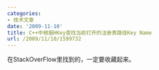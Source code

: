 ```yaml
---
categories:
- 技术文章
date: '2009-11-10'
title: C++中根据HKey查找当前打开的注册表路径Key Name
url: /2009/11/10/1599732
---
```



在StackOverFlow里找到的，一定要收藏起来。
<div class="cnblogs_code"><!--

Code highlighting produced by Actipro CodeHighlighter (freeware)
http://www.CodeHighlighter.com/

--><span style="color: #000000;">#include&nbsp;</span><span style="color: #000000;">&lt;</span><span style="color: #000000;">windows.h</span><span style="color: #000000;">&gt;</span><span style="color: #000000;">
#include&nbsp;</span><span style="color: #000000;">&lt;</span><span style="color: #0000ff;">string</span><span style="color: #000000;">&gt;</span><span style="color: #000000;">

typedef&nbsp;LONG&nbsp;NTSTATUS;

#ifndef&nbsp;STATUS_SUCCESS
</span><span style="color: #0000ff;">#define</span><span style="color: #000000;">&nbsp;STATUS_SUCCESS&nbsp;((NTSTATUS)0x00000000L)</span><span style="color: #000000;">
</span><span style="color: #0000ff;">#endif</span><span style="color: #000000;">

#ifndef&nbsp;STATUS_BUFFER_TOO_SMALL
</span><span style="color: #0000ff;">#define</span><span style="color: #000000;">&nbsp;STATUS_BUFFER_TOO_SMALL&nbsp;((NTSTATUS)0xC0000023L)</span><span style="color: #000000;">
</span><span style="color: #0000ff;">#endif</span><span style="color: #000000;">

std::wstring&nbsp;GetKeyPathFromKKEY(HKEY&nbsp;key)
{
&nbsp;&nbsp;&nbsp;&nbsp;std::wstring&nbsp;keyPath;
&nbsp;&nbsp;&nbsp;&nbsp;</span><span style="color: #0000ff;">if</span><span style="color: #000000;">&nbsp;(key&nbsp;</span><span style="color: #000000;">!=</span><span style="color: #000000;">&nbsp;NULL)
&nbsp;&nbsp;&nbsp;&nbsp;{
&nbsp;&nbsp;&nbsp;&nbsp;&nbsp;&nbsp;&nbsp;&nbsp;HMODULE&nbsp;dll&nbsp;</span><span style="color: #000000;">=</span><span style="color: #000000;">&nbsp;LoadLibrary(L</span><span style="color: #800000;">"</span><span style="color: #800000;">ntdll.dll</span><span style="color: #800000;">"</span><span style="color: #000000;">);
&nbsp;&nbsp;&nbsp;&nbsp;&nbsp;&nbsp;&nbsp;&nbsp;</span><span style="color: #0000ff;">if</span><span style="color: #000000;">&nbsp;(dll&nbsp;</span><span style="color: #000000;">!=</span><span style="color: #000000;">&nbsp;NULL)&nbsp;{
&nbsp;&nbsp;&nbsp;&nbsp;&nbsp;&nbsp;&nbsp;&nbsp;&nbsp;&nbsp;&nbsp;&nbsp;typedef&nbsp;DWORD&nbsp;(__stdcall&nbsp;</span><span style="color: #000000;">*</span><span style="color: #000000;">ZwQueryKeyType)(
&nbsp;&nbsp;&nbsp;&nbsp;&nbsp;&nbsp;&nbsp;&nbsp;&nbsp;&nbsp;&nbsp;&nbsp;&nbsp;&nbsp;&nbsp;&nbsp;HANDLE&nbsp;&nbsp;KeyHandle,
&nbsp;&nbsp;&nbsp;&nbsp;&nbsp;&nbsp;&nbsp;&nbsp;&nbsp;&nbsp;&nbsp;&nbsp;&nbsp;&nbsp;&nbsp;&nbsp;</span><span style="color: #0000ff;">int</span><span style="color: #000000;">&nbsp;KeyInformationClass,
&nbsp;&nbsp;&nbsp;&nbsp;&nbsp;&nbsp;&nbsp;&nbsp;&nbsp;&nbsp;&nbsp;&nbsp;&nbsp;&nbsp;&nbsp;&nbsp;PVOID&nbsp;&nbsp;KeyInformation,
&nbsp;&nbsp;&nbsp;&nbsp;&nbsp;&nbsp;&nbsp;&nbsp;&nbsp;&nbsp;&nbsp;&nbsp;&nbsp;&nbsp;&nbsp;&nbsp;ULONG&nbsp;&nbsp;Length,
&nbsp;&nbsp;&nbsp;&nbsp;&nbsp;&nbsp;&nbsp;&nbsp;&nbsp;&nbsp;&nbsp;&nbsp;&nbsp;&nbsp;&nbsp;&nbsp;PULONG&nbsp;&nbsp;ResultLength);

&nbsp;&nbsp;&nbsp;&nbsp;&nbsp;&nbsp;&nbsp;&nbsp;&nbsp;&nbsp;&nbsp;&nbsp;ZwQueryKeyType&nbsp;func&nbsp;</span><span style="color: #000000;">=</span><span style="color: #000000;">&nbsp;reinterpret_cast</span><span style="color: #000000;">&lt;</span><span style="color: #000000;">ZwQueryKeyType</span><span style="color: #000000;">&gt;</span><span style="color: #000000;">(::GetProcAddress(dll,&nbsp;</span><span style="color: #800000;">"</span><span style="color: #800000;">ZwQueryKey</span><span style="color: #800000;">"</span><span style="color: #000000;">));

&nbsp;&nbsp;&nbsp;&nbsp;&nbsp;&nbsp;&nbsp;&nbsp;&nbsp;&nbsp;&nbsp;&nbsp;</span><span style="color: #0000ff;">if</span><span style="color: #000000;">&nbsp;(func&nbsp;</span><span style="color: #000000;">!=</span><span style="color: #000000;">&nbsp;NULL)&nbsp;{
&nbsp;&nbsp;&nbsp;&nbsp;&nbsp;&nbsp;&nbsp;&nbsp;&nbsp;&nbsp;&nbsp;&nbsp;&nbsp;&nbsp;&nbsp;&nbsp;DWORD&nbsp;size&nbsp;</span><span style="color: #000000;">=</span><span style="color: #000000;">&nbsp;</span><span style="color: #800080;">0</span><span style="color: #000000;">;
&nbsp;&nbsp;&nbsp;&nbsp;&nbsp;&nbsp;&nbsp;&nbsp;&nbsp;&nbsp;&nbsp;&nbsp;&nbsp;&nbsp;&nbsp;&nbsp;DWORD&nbsp;result&nbsp;</span><span style="color: #000000;">=</span><span style="color: #000000;">&nbsp;</span><span style="color: #800080;">0</span><span style="color: #000000;">;
&nbsp;&nbsp;&nbsp;&nbsp;&nbsp;&nbsp;&nbsp;&nbsp;&nbsp;&nbsp;&nbsp;&nbsp;&nbsp;&nbsp;&nbsp;&nbsp;result&nbsp;</span><span style="color: #000000;">=</span><span style="color: #000000;">&nbsp;func(key,&nbsp;</span><span style="color: #800080;">3</span><span style="color: #000000;">,&nbsp;</span><span style="color: #800080;">0</span><span style="color: #000000;">,&nbsp;</span><span style="color: #800080;">0</span><span style="color: #000000;">,&nbsp;</span><span style="color: #000000;">&amp;</span><span style="color: #000000;">size);
&nbsp;&nbsp;&nbsp;&nbsp;&nbsp;&nbsp;&nbsp;&nbsp;&nbsp;&nbsp;&nbsp;&nbsp;&nbsp;&nbsp;&nbsp;&nbsp;</span><span style="color: #0000ff;">if</span><span style="color: #000000;">&nbsp;(result&nbsp;</span><span style="color: #000000;">==</span><span style="color: #000000;">&nbsp;STATUS_BUFFER_TOO_SMALL)
&nbsp;&nbsp;&nbsp;&nbsp;&nbsp;&nbsp;&nbsp;&nbsp;&nbsp;&nbsp;&nbsp;&nbsp;&nbsp;&nbsp;&nbsp;&nbsp;{
&nbsp;&nbsp;&nbsp;&nbsp;&nbsp;&nbsp;&nbsp;&nbsp;&nbsp;&nbsp;&nbsp;&nbsp;&nbsp;&nbsp;&nbsp;&nbsp;&nbsp;&nbsp;&nbsp;&nbsp;size&nbsp;</span><span style="color: #000000;">=</span><span style="color: #000000;">&nbsp;size&nbsp;</span><span style="color: #000000;">+</span><span style="color: #000000;">&nbsp;</span><span style="color: #800080;">2</span><span style="color: #000000;">;
&nbsp;&nbsp;&nbsp;&nbsp;&nbsp;&nbsp;&nbsp;&nbsp;&nbsp;&nbsp;&nbsp;&nbsp;&nbsp;&nbsp;&nbsp;&nbsp;&nbsp;&nbsp;&nbsp;&nbsp;wchar_t</span><span style="color: #000000;">*</span><span style="color: #000000;">&nbsp;buffer&nbsp;</span><span style="color: #000000;">=</span><span style="color: #000000;">&nbsp;</span><span style="color: #0000ff;">new</span><span style="color: #000000;">&nbsp;(std::nothrow)&nbsp;wchar_t[size];
&nbsp;&nbsp;&nbsp;&nbsp;&nbsp;&nbsp;&nbsp;&nbsp;&nbsp;&nbsp;&nbsp;&nbsp;&nbsp;&nbsp;&nbsp;&nbsp;&nbsp;&nbsp;&nbsp;&nbsp;</span><span style="color: #0000ff;">if</span><span style="color: #000000;">&nbsp;(buffer&nbsp;</span><span style="color: #000000;">!=</span><span style="color: #000000;">&nbsp;NULL)
&nbsp;&nbsp;&nbsp;&nbsp;&nbsp;&nbsp;&nbsp;&nbsp;&nbsp;&nbsp;&nbsp;&nbsp;&nbsp;&nbsp;&nbsp;&nbsp;&nbsp;&nbsp;&nbsp;&nbsp;{
&nbsp;&nbsp;&nbsp;&nbsp;&nbsp;&nbsp;&nbsp;&nbsp;&nbsp;&nbsp;&nbsp;&nbsp;&nbsp;&nbsp;&nbsp;&nbsp;&nbsp;&nbsp;&nbsp;&nbsp;&nbsp;&nbsp;&nbsp;&nbsp;result&nbsp;</span><span style="color: #000000;">=</span><span style="color: #000000;">&nbsp;func(key,&nbsp;</span><span style="color: #800080;">3</span><span style="color: #000000;">,&nbsp;buffer,&nbsp;size,&nbsp;</span><span style="color: #000000;">&amp;</span><span style="color: #000000;">size);
&nbsp;&nbsp;&nbsp;&nbsp;&nbsp;&nbsp;&nbsp;&nbsp;&nbsp;&nbsp;&nbsp;&nbsp;&nbsp;&nbsp;&nbsp;&nbsp;&nbsp;&nbsp;&nbsp;&nbsp;&nbsp;&nbsp;&nbsp;&nbsp;</span><span style="color: #0000ff;">if</span><span style="color: #000000;">&nbsp;(result&nbsp;</span><span style="color: #000000;">==</span><span style="color: #000000;">&nbsp;STATUS_SUCCESS)
&nbsp;&nbsp;&nbsp;&nbsp;&nbsp;&nbsp;&nbsp;&nbsp;&nbsp;&nbsp;&nbsp;&nbsp;&nbsp;&nbsp;&nbsp;&nbsp;&nbsp;&nbsp;&nbsp;&nbsp;&nbsp;&nbsp;&nbsp;&nbsp;{
&nbsp;&nbsp;&nbsp;&nbsp;&nbsp;&nbsp;&nbsp;&nbsp;&nbsp;&nbsp;&nbsp;&nbsp;&nbsp;&nbsp;&nbsp;&nbsp;&nbsp;&nbsp;&nbsp;&nbsp;&nbsp;&nbsp;&nbsp;&nbsp;&nbsp;&nbsp;&nbsp;&nbsp;buffer[size&nbsp;</span><span style="color: #000000;">/</span><span style="color: #000000;">&nbsp;</span><span style="color: #0000ff;">sizeof</span><span style="color: #000000;">(wchar_t)]&nbsp;</span><span style="color: #000000;">=</span><span style="color: #000000;">&nbsp;L</span><span style="color: #800000;">'</span><span style="color: #800000;">\0</span><span style="color: #800000;">'</span><span style="color: #000000;">;
&nbsp;&nbsp;&nbsp;&nbsp;&nbsp;&nbsp;&nbsp;&nbsp;&nbsp;&nbsp;&nbsp;&nbsp;&nbsp;&nbsp;&nbsp;&nbsp;&nbsp;&nbsp;&nbsp;&nbsp;&nbsp;&nbsp;&nbsp;&nbsp;&nbsp;&nbsp;&nbsp;&nbsp;keyPath&nbsp;</span><span style="color: #000000;">=</span><span style="color: #000000;">&nbsp;std::wstring(buffer&nbsp;</span><span style="color: #000000;">+</span><span style="color: #000000;">&nbsp;</span><span style="color: #800080;">2</span><span style="color: #000000;">);
&nbsp;&nbsp;&nbsp;&nbsp;&nbsp;&nbsp;&nbsp;&nbsp;&nbsp;&nbsp;&nbsp;&nbsp;&nbsp;&nbsp;&nbsp;&nbsp;&nbsp;&nbsp;&nbsp;&nbsp;&nbsp;&nbsp;&nbsp;&nbsp;}

&nbsp;&nbsp;&nbsp;&nbsp;&nbsp;&nbsp;&nbsp;&nbsp;&nbsp;&nbsp;&nbsp;&nbsp;&nbsp;&nbsp;&nbsp;&nbsp;&nbsp;&nbsp;&nbsp;&nbsp;&nbsp;&nbsp;&nbsp;&nbsp;delete[]&nbsp;buffer;
&nbsp;&nbsp;&nbsp;&nbsp;&nbsp;&nbsp;&nbsp;&nbsp;&nbsp;&nbsp;&nbsp;&nbsp;&nbsp;&nbsp;&nbsp;&nbsp;&nbsp;&nbsp;&nbsp;&nbsp;}
&nbsp;&nbsp;&nbsp;&nbsp;&nbsp;&nbsp;&nbsp;&nbsp;&nbsp;&nbsp;&nbsp;&nbsp;&nbsp;&nbsp;&nbsp;&nbsp;}
&nbsp;&nbsp;&nbsp;&nbsp;&nbsp;&nbsp;&nbsp;&nbsp;&nbsp;&nbsp;&nbsp;&nbsp;}

&nbsp;&nbsp;&nbsp;&nbsp;&nbsp;&nbsp;&nbsp;&nbsp;&nbsp;&nbsp;&nbsp;&nbsp;FreeLibrary(dll);
&nbsp;&nbsp;&nbsp;&nbsp;&nbsp;&nbsp;&nbsp;&nbsp;}
&nbsp;&nbsp;&nbsp;&nbsp;}
&nbsp;&nbsp;&nbsp;&nbsp;</span><span style="color: #0000ff;">return</span><span style="color: #000000;">&nbsp;keyPath;
}

</span><span style="color: #0000ff;">int</span><span style="color: #000000;">&nbsp;_tmain(</span><span style="color: #0000ff;">int</span><span style="color: #000000;">&nbsp;argc,&nbsp;_TCHAR</span><span style="color: #000000;">*</span><span style="color: #000000;">&nbsp;argv[])
{
&nbsp;&nbsp;&nbsp;&nbsp;HKEY&nbsp;key&nbsp;</span><span style="color: #000000;">=</span><span style="color: #000000;">&nbsp;NULL;
&nbsp;&nbsp;&nbsp;&nbsp;LONG&nbsp;ret&nbsp;</span><span style="color: #000000;">=</span><span style="color: #000000;">&nbsp;ERROR_SUCCESS;

&nbsp;&nbsp;&nbsp;&nbsp;ret&nbsp;</span><span style="color: #000000;">=</span><span style="color: #000000;">&nbsp;RegOpenKey(HKEY_LOCAL_MACHINE,&nbsp;L</span><span style="color: #800000;">"</span><span style="color: #800000;">SOFTWARE\\Microsoft</span><span style="color: #800000;">"</span><span style="color: #000000;">,&nbsp;</span><span style="color: #000000;">&amp;</span><span style="color: #000000;">key);
&nbsp;&nbsp;&nbsp;&nbsp;</span><span style="color: #0000ff;">if</span><span style="color: #000000;">&nbsp;(ret&nbsp;</span><span style="color: #000000;">==</span><span style="color: #000000;">&nbsp;ERROR_SUCCESS)
&nbsp;&nbsp;&nbsp;&nbsp;{
&nbsp;&nbsp;&nbsp;&nbsp;&nbsp;&nbsp;&nbsp;&nbsp;wprintf_s(L</span><span style="color: #800000;">"</span><span style="color: #800000;">Key&nbsp;path&nbsp;for&nbsp;%p&nbsp;is&nbsp;'%s'.</span><span style="color: #800000;">"</span><span style="color: #000000;">,&nbsp;key,&nbsp;GetKeyPathFromKKEY(key).c_str());&nbsp;&nbsp;&nbsp;&nbsp;
&nbsp;&nbsp;&nbsp;&nbsp;&nbsp;&nbsp;&nbsp;&nbsp;RegCloseKey(key);
&nbsp;&nbsp;&nbsp;&nbsp;}

&nbsp;&nbsp;&nbsp;&nbsp;</span><span style="color: #0000ff;">return</span><span style="color: #000000;">&nbsp;</span><span style="color: #800080;">0</span><span style="color: #000000;">;
}</span></div>

输出：

<div class="cnblogs_code"><!--

Code highlighting produced by Actipro CodeHighlighter (freeware)
http://www.CodeHighlighter.com/

--><span style="color: #000000;">Key&nbsp;path&nbsp;</span><span style="color: #0000ff;">for</span><span style="color: #000000;">&nbsp;00000FDC&nbsp;</span><span style="color: #0000ff;">is</span><span style="color: #000000;">&nbsp;</span><span style="color: #800000;">'</span><span style="color: #800000;">\REGISTRY\MACHINE\SOFTWARE\Microsoft</span><span style="color: #800000;">'</span><span style="color: #000000;">.</span></div>